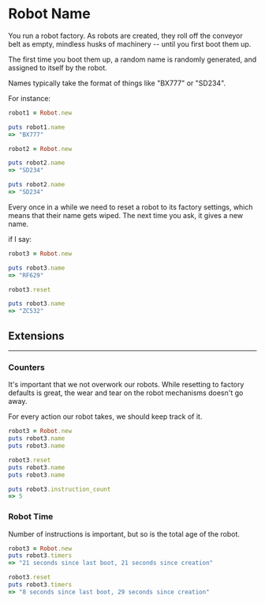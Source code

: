 # Robot Name

You run a robot factory. As robots are created, they roll off the conveyor belt as empty, mindless husks of machinery -- until you first boot them up.

The first time you boot them up, a random name is randomly generated, and assigned to itself by the robot.

Names typically take the format of things like "BX777" or "SD234".

For instance:

```ruby
robot1 = Robot.new

puts robot1.name
=> "BX777"

robot2 = Robot.new

puts robot2.name
=> "SD234"

puts robot2.name
=> "SD234"
```

Every once in a while we need to reset a robot to its factory settings, which means that their name gets wiped.
The next time you ask, it gives a new name.

if I say:

```ruby
robot3 = Robot.new

puts robot3.name
=> "RF629"

robot3.reset

puts robot3.name
=> "ZC532"
```

## Extensions
____
### Counters

It's important that we not overwork our robots.
While resetting to factory defaults is great, the wear and tear on the robot mechanisms doesn't go away.

For every action our robot takes, we should keep track of it.

```ruby
robot3 = Robot.new
puts robot3.name
puts robot3.name

robot3.reset
puts robot3.name
puts robot3.name

puts robot3.instruction_count
=> 5
```

### Robot Time

Number of instructions is important, but so is the total age of the robot.

```ruby
robot3 = Robot.new
puts robot3.timers
=> "21 seconds since last boot, 21 seconds since creation"

robot3.reset
puts robot3.timers
=> "8 seconds since last boot, 29 seconds since creation"

```